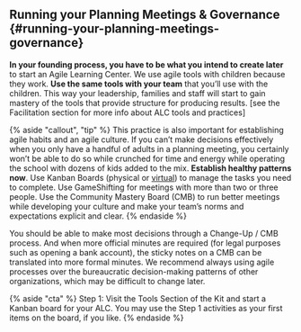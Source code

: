 ## Running your Planning Meetings & Governance {#running-your-planning-meetings-governance}

**In your founding process, you have to be what you intend to create later** to start an Agile Learning Center. We use agile tools with children because they work. **Use the same tools with your team** that you’ll use with the children. This way your leadership, families and staff will start to gain mastery of the tools that provide structure for producing results. [see the Facilitation section for more info about ALC tools and practices]

{% aside "callout", "tip" %}
This practice is also important for establishing agile habits and an agile culture. If you can’t make decisions effectively when you only have a handful of adults in a planning meeting, you certainly won’t be able to do so while crunched for time and energy while operating the school with dozens of kids added to the mix. **Establish healthy patterns now**. Use Kanban Boards (physical or [virtual](https://trello.com/)) to manage the tasks you need to complete. Use GameShifting for meetings with more than two or three people. Use the Community Mastery Board (CMB) to run better meetings while developing your culture and make your team’s norms and expectations explicit and clear.
{% endaside %}

You should be able to make most decisions through a Change-Up / CMB process. And when more official minutes are required (for legal purposes such as opening a bank account), the sticky notes on a CMB can be translated into more formal minutes. We recommend always using agile processes over the bureaucratic decision-making patterns of other organizations, which may be difficult to change later.

{% aside "cta" %}
Step 1: Visit the Tools Section of the Kit and start a Kanban board for your ALC.  You may use the Step 1 activities as your first items on the board, if you like.
{% endaside %}